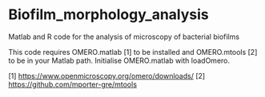 # Biofilm_morphology_analysis
Matlab and R code for the analysis of microscopy of bacterial biofilms

This code requires OMERO.matlab [1] to be installed and OMERO.mtools [2] to be in your Matlab path. Initialise OMERO.matlab with loadOmero.



[1] https://www.openmicroscopy.org/omero/downloads/
[2] https://github.com/mporter-gre/mtools
